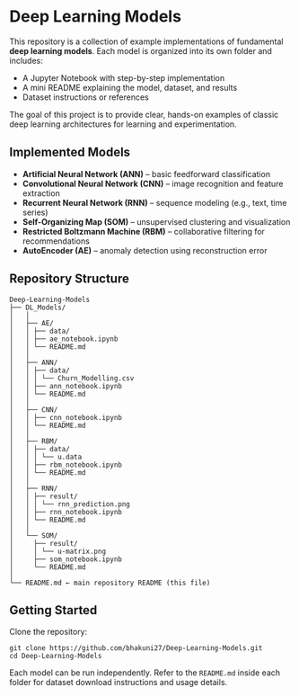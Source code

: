 # Deep Learning Models

This repository is a collection of example implementations of fundamental **deep learning models**. Each model is organized into its own folder and includes:  
- A Jupyter Notebook with step-by-step implementation  
- A mini README explaining the model, dataset, and results  
- Dataset instructions or references  

The goal of this project is to provide clear, hands-on examples of classic deep learning architectures for learning and experimentation.

## Implemented Models

- **Artificial Neural Network (ANN)** – basic feedforward classification  
- **Convolutional Neural Network (CNN)** – image recognition and feature extraction  
- **Recurrent Neural Network (RNN)** – sequence modeling (e.g., text, time series)  
- **Self-Organizing Map (SOM)** – unsupervised clustering and visualization  
- **Restricted Boltzmann Machine (RBM)** – collaborative filtering for recommendations  
- **AutoEncoder (AE)** – anomaly detection using reconstruction error  

## Repository Structure
```
Deep-Learning-Models
├── DL_Models/
│   │
│   ├── AE/
│   │ ├── data/
│   │ ├── ae_notebook.ipynb
│   │ └── README.md
│   │
│   ├── ANN/
│   │ ├── data/
│   │ │ └── Churn_Modelling.csv
│   │ ├── ann_notebook.ipynb
│   │ └── README.md
│   │
│   ├── CNN/
│   │ ├── cnn_notebook.ipynb
│   │ └── README.md
│   │
│   ├── RBM/
│   │ ├── data/
│   │ │ └── u.data
│   │ ├── rbm_notebook.ipynb
│   │ └── README.md
│   │
│   ├── RNN/
│   │ ├── result/
│   │ │ └── rnn_prediction.png
│   │ ├── rnn_notebook.ipynb
│   │ └── README.md
│   │
│   └── SOM/
│     ├── result/
│     │ └── u-matrix.png
│     ├── som_notebook.ipynb
│     └── README.md
│
└── README.md ← main repository README (this file)
```

## Getting Started

Clone the repository:

```
git clone https://github.com/bhakuni27/Deep-Learning-Models.git
cd Deep-Learning-Models
```
Each model can be run independently. Refer to the `README.md` inside each folder for dataset download instructions and usage details.